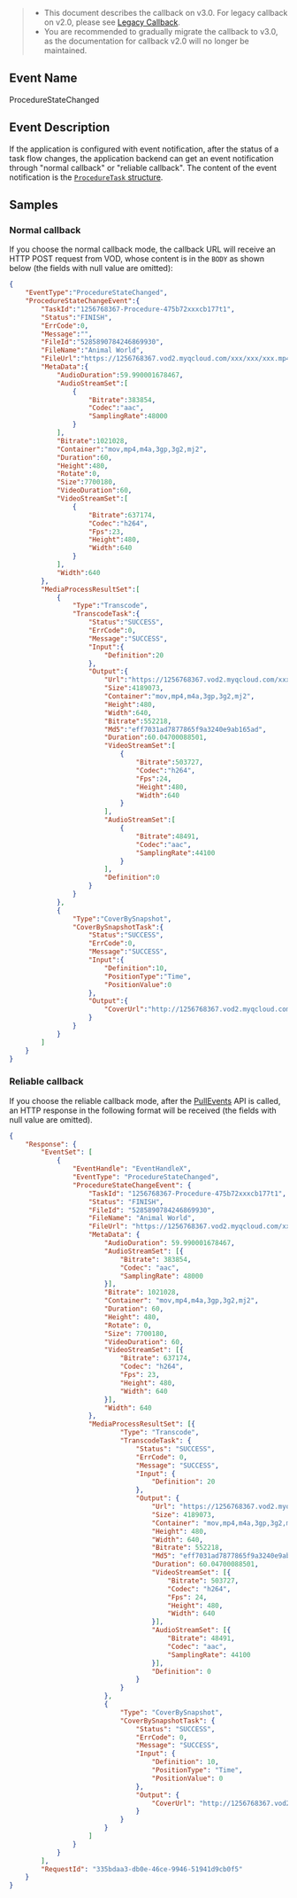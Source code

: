 >
>- This document describes the callback on v3.0. For legacy callback on v2.0, please see [Legacy Callback](https://intl.cloud.tencent.com/document/product/266/33962#ProcedureStateChanged).
>- You are recommended to gradually migrate the callback to v3.0, as the documentation for callback v2.0 will no longer be maintained.


## Event Name
ProcedureStateChanged

## Event Description

If the application is configured with event notification, after the status of a task flow changes, the application backend can get an event notification through "normal callback" or "reliable callback". The content of the event notification is the [`ProcedureTask` structure](https://intl.cloud.tencent.com/document/product/266/34187#ProcedureTask).

## Samples
### Normal callback
If you choose the normal callback mode, the callback URL will receive an HTTP POST request from VOD, whose content is in the `BODY` as shown below (the fields with null value are omitted):

```json
{
    "EventType":"ProcedureStateChanged",
    "ProcedureStateChangeEvent":{
        "TaskId":"1256768367-Procedure-475b72xxxcb177t1",
        "Status":"FINISH",
        "ErrCode":0,
        "Message":"",
        "FileId":"5285890784246869930",
        "FileName":"Animal World",
        "FileUrl":"https://1256768367.vod2.myqcloud.com/xxx/xxx/xxx.mp4",
        "MetaData":{
            "AudioDuration":59.990001678467,
            "AudioStreamSet":[
                {
                    "Bitrate":383854,
                    "Codec":"aac",
                    "SamplingRate":48000
                }
            ],
            "Bitrate":1021028,
            "Container":"mov,mp4,m4a,3gp,3g2,mj2",
            "Duration":60,
            "Height":480,
            "Rotate":0,
            "Size":7700180,
            "VideoDuration":60,
            "VideoStreamSet":[
                {
                    "Bitrate":637174,
                    "Codec":"h264",
                    "Fps":23,
                    "Height":480,
                    "Width":640
                }
            ],
            "Width":640
        },
        "MediaProcessResultSet":[
            {
                "Type":"Transcode",
                "TranscodeTask":{
                    "Status":"SUCCESS",
                    "ErrCode":0,
                    "Message":"SUCCESS",
                    "Input":{
                        "Definition":20
                    },
                    "Output":{
                        "Url":"https://1256768367.vod2.myqcloud.com/xxx/xxx/v.f20.mp4",
                        "Size":4189073,
                        "Container":"mov,mp4,m4a,3gp,3g2,mj2",
                        "Height":480,
                        "Width":640,
                        "Bitrate":552218,
                        "Md5":"eff7031ad7877865f9a3240e9ab165ad",
                        "Duration":60.04700088501,
                        "VideoStreamSet":[
                            {
                                "Bitrate":503727,
                                "Codec":"h264",
                                "Fps":24,
                                "Height":480,
                                "Width":640
                            }
                        ],
                        "AudioStreamSet":[
                            {
                                "Bitrate":48491,
                                "Codec":"aac",
                                "SamplingRate":44100
                            }
                        ],
                        "Definition":0
                    }
                }
            },
            {
                "Type":"CoverBySnapshot",
                "CoverBySnapshotTask":{
                    "Status":"SUCCESS",
                    "ErrCode":0,
                    "Message":"SUCCESS",
                    "Input":{
                        "Definition":10,
                        "PositionType":"Time",
                        "PositionValue":0
                    },
                    "Output":{
                        "CoverUrl":"http://1256768367.vod2.myqcloud.com/xxx/xxx/xxx.100_0.jpg"
                    }
                }
            }
        ]
    }
}
```


### Reliable callback
If you choose the reliable callback mode, after the [PullEvents](https://intl.cloud.tencent.com/document/product/266/34187) API is called, an HTTP response in the following format will be received (the fields with null value are omitted).

```json
{
	"Response": {
		"EventSet": [
			{
				"EventHandle": "EventHandleX",
				"EventType": "ProcedureStateChanged",
				"ProcedureStateChangeEvent": {
					"TaskId": "1256768367-Procedure-475b72xxxcb177t1",
					"Status": "FINISH",
					"FileId": "5285890784246869930",
					"FileName": "Animal World",
					"FileUrl": "https://1256768367.vod2.myqcloud.com/xxx/xxx/xxx.mp4",
					"MetaData": {
						"AudioDuration": 59.990001678467,
						"AudioStreamSet": [{
							"Bitrate": 383854,
							"Codec": "aac",
							"SamplingRate": 48000
						}],
						"Bitrate": 1021028,
						"Container": "mov,mp4,m4a,3gp,3g2,mj2",
						"Duration": 60,
						"Height": 480,
						"Rotate": 0,
						"Size": 7700180,
						"VideoDuration": 60,
						"VideoStreamSet": [{
							"Bitrate": 637174,
							"Codec": "h264",
							"Fps": 23,
							"Height": 480,
							"Width": 640
						}],
						"Width": 640
					},
					"MediaProcessResultSet": [{
							"Type": "Transcode",
							"TranscodeTask": {
								"Status": "SUCCESS",
								"ErrCode": 0,
								"Message": "SUCCESS",
								"Input": {
									"Definition": 20
								},
								"Output": {
									"Url": "https://1256768367.vod2.myqcloud.com/xxx/xxx/v.f20.mp4",
									"Size": 4189073,
									"Container": "mov,mp4,m4a,3gp,3g2,mj2",
									"Height": 480,
									"Width": 640,
									"Bitrate": 552218,
									"Md5": "eff7031ad7877865f9a3240e9ab165ad",
									"Duration": 60.04700088501,
									"VideoStreamSet": [{
										"Bitrate": 503727,
										"Codec": "h264",
										"Fps": 24,
										"Height": 480,
										"Width": 640
									}],
									"AudioStreamSet": [{
										"Bitrate": 48491,
										"Codec": "aac",
										"SamplingRate": 44100
									}],
									"Definition": 0
								}
							}
						},
						{
							"Type": "CoverBySnapshot",
							"CoverBySnapshotTask": {
								"Status": "SUCCESS",
								"ErrCode": 0,
								"Message": "SUCCESS",
								"Input": {
									"Definition": 10,
									"PositionType": "Time",
									"PositionValue": 0
								},
								"Output": {
									"CoverUrl": "http://1256768367.vod2.myqcloud.com/xxx/xxx/xxx.100_0.jpg"
								}
							}
						}
					]
				}
			}
		],
		"RequestId": "335bdaa3-db0e-46ce-9946-51941d9cb0f5"
	}
}
```
